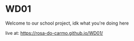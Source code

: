 # WD01

Welcome to our school project, idk what you're doing here

live at: https://rosa-do-carmo.github.io/WD01/
